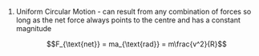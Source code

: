 1. Uniform Circular Motion - can result from any combination of forces so long as the net force always points to the centre and has a constant magnitude
	
	$$F_{\text{net}} = ma_{\text{rad}} = m\frac{v^2}{R}$$
	